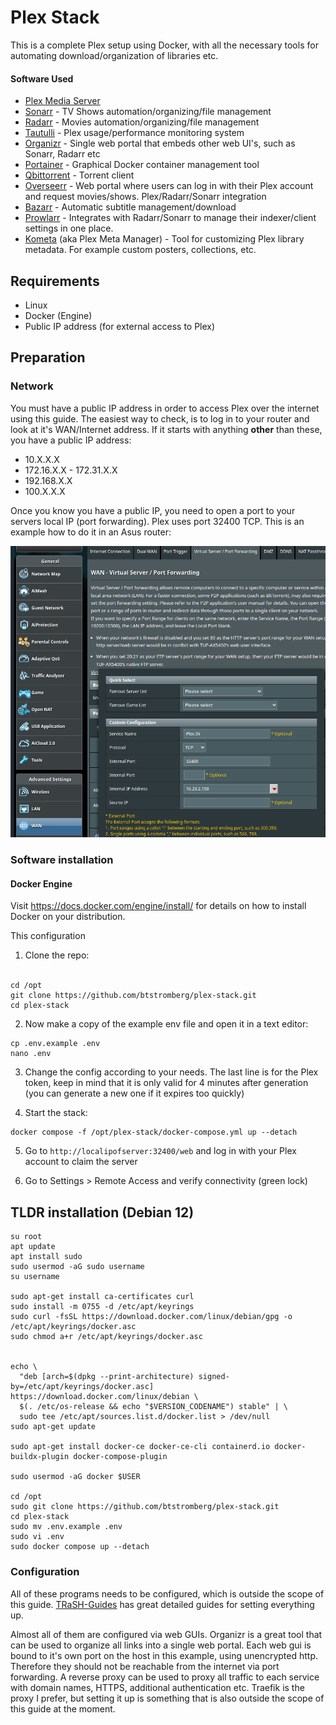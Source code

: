 # Plex Stack

This is a complete Plex setup using Docker, with all the necessary tools for automating download/organization of libraries etc.

#### Software Used
- [Plex Media Server](https://github.com/linuxserver/docker-plex)
- [Sonarr](https://github.com/Sonarr/Sonarr) - TV Shows automation/organizing/file management
- [Radarr](https://github.com/Radarr/Radarr) - Movies automation/organizing/file management
- [Tautulli](https://github.com/Tautulli/Tautulli) - Plex usage/performance monitoring system
- [Organizr](https://github.com/causefx/Organizr) - Single web portal that embeds other web UI's, such as Sonarr, Radarr etc
- [Portainer](https://github.com/portainer/portainer) - Graphical Docker container management tool
- [Qbittorrent](https://github.com/qbittorrent/qBittorrent) - Torrent client
- [Overseerr](https://github.com/sct/overseerr) - Web portal where users can log in with their Plex account and request movies/shows. Plex/Radarr/Sonarr integration
- [Bazarr](https://github.com/morpheus65535/bazarr) - Automatic subtitle management/download
- [Prowlarr](https://github.com/Prowlarr/Prowlarr) - Integrates with Radarr/Sonarr to manage their indexer/client settings in one place.
- [Kometa](https://github.com/Kometa-Team/Kometa) (aka Plex Meta Manager) - Tool for customizing Plex library metadata. For example custom posters, collections, etc.


## Requirements

* Linux
* Docker (Engine)
* Public IP address (for external access to Plex)

## Preparation

### Network

You must have a public IP address in order to access Plex over the internet using this guide. The easiest way to check, is to log in to your router and look at it's WAN/Internet address. If it starts with anything <b>other</b> than these, you have a public IP address:

* 10.X.X.X
* 172.16.X.X - 172.31.X.X
* 192.168.X.X
* 100.X.X.X

Once you know you have a public IP, you need to open a port to your servers local IP (port forwarding). Plex uses port 32400 TCP. This is an example how to do it in an Asus router:

<img>![portforward](./docs/assets/pf.png)</img>

### Software installation

#### Docker Engine
Visit https://docs.docker.com/engine/install/ for details on how to install Docker on your distribution.

This configuration 

1. Clone the repo:
<br><br>
```
cd /opt
git clone https://github.com/btstromberg/plex-stack.git
cd plex-stack
```

2. Now make a copy of the example env file and open it in a text editor:

```
cp .env.example .env
nano .env
```

3. Change the config according to your needs. The last line is for the Plex token, keep in mind that it is only valid for 4 minutes after generation (you can generate a new one if it expires too quickly)

4. Start the stack:

```
docker compose -f /opt/plex-stack/docker-compose.yml up --detach
```

5. Go to `http://localipofserver:32400/web` and log in with your Plex account to claim the server

6. Go to Settings > Remote Access and verify connectivity (green lock)

## TLDR installation (Debian 12)

```
su root
apt update
apt install sudo
sudo usermod -aG sudo username
su username

sudo apt-get install ca-certificates curl
sudo install -m 0755 -d /etc/apt/keyrings
sudo curl -fsSL https://download.docker.com/linux/debian/gpg -o /etc/apt/keyrings/docker.asc
sudo chmod a+r /etc/apt/keyrings/docker.asc


echo \
  "deb [arch=$(dpkg --print-architecture) signed-by=/etc/apt/keyrings/docker.asc] https://download.docker.com/linux/debian \
  $(. /etc/os-release && echo "$VERSION_CODENAME") stable" | \
  sudo tee /etc/apt/sources.list.d/docker.list > /dev/null
sudo apt-get update

sudo apt-get install docker-ce docker-ce-cli containerd.io docker-buildx-plugin docker-compose-plugin

sudo usermod -aG docker $USER

cd /opt
sudo git clone https://github.com/btstromberg/plex-stack.git
cd plex-stack
sudo mv .env.example .env
sudo vi .env
sudo docker compose up --detach
```

### Configuration

All of these programs needs to be configured, which is outside the scope of this guide. [TRaSH-Guides](https://trash-guides.info/) has great detailed guides for setting everything up.

Almost all of them are configured via web GUIs. Organizr is a great tool that can be used to organize all links into a single web portal. Each web gui is bound to it's own port on the host in this example, using unencrypted http. Therefore they should not be reachable from the internet via port forwarding. A reverse proxy can be used to proxy all traffic to each service with domain names, HTTPS, additional authentication etc. Traefik is the proxy I prefer, but setting it up is something that is also outside the scope of this guide at the moment.